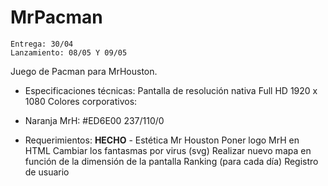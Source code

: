 # MrPacman
    Entrega: 30/04
    Lanzamiento: 08/05 Y 09/05

Juego de Pacman para MrHouston.

* Especificaciones técnicas:
Pantalla de resolución nativa Full HD 1920 x 1080
Colores corporativos:
 - Naranja MrH:
 #ED6E00
 237/110/0

* Requerimientos:
**HECHO** - Estética Mr Houston
Poner logo MrH en HTML
Cambiar los fantasmas por virus (svg)
Realizar nuevo mapa en función de la dimensión de la pantalla
Ranking (para cada día)
Registro de usuario
